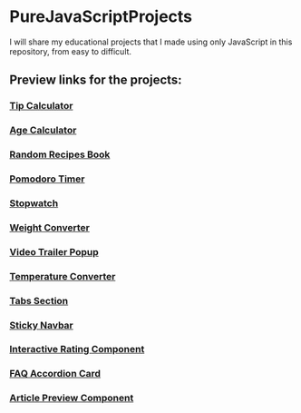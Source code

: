# PureJavaScriptProjects
 I will share my educational projects that I made using only JavaScript in this repository, from easy to difficult.

## Preview links for the projects:

### [Tip Calculator](https://htmlpreview.github.io/?https://github.com/selimbiber/PureJavaScriptProjects/blob/main/TipCalculator/index.html)
### [Age Calculator](https://htmlpreview.github.io/?https://github.com/selimbiber/Pure-JavaScript-Projects/blob/main/AgeCalculator/index.html)
### [Random Recipes Book](https://htmlpreview.github.io/?https://github.com/selimbiber/Pure-JavaScript-Projects/blob/main/RandomRecipesBook/index.html)
### [Pomodoro Timer](https://htmlpreview.github.io/?https://github.com/selimbiber/Pure-JavaScript-Projects/blob/main/PomodoroTimer/index.html)
### [Stopwatch](https://htmlpreview.github.io/?https://github.com/selimbiber/Pure-JavaScript-Projects/blob/main/Stopwatch/index.html)
### [Weight Converter](https://htmlpreview.github.io/?https://github.com/selimbiber/PureJavaScriptProjects/blob/main/WeightConverter/index.html)
### [Video Trailer Popup](https://htmlpreview.github.io/?https://github.com/selimbiber/PureJavaScriptProjects/blob/main/VideoTrailerPopup/index.html)
### [Temperature Converter](https://htmlpreview.github.io/?https://github.com/selimbiber/PureJavaScriptProjects/blob/main/TemperatureConverter/index.html)
### [Tabs Section](https://htmlpreview.github.io/?https://github.com/selimbiber/PureJavaScriptProjects/blob/main/TabsSection/index.html)
### [Sticky Navbar](https://htmlpreview.github.io/?https://github.com/selimbiber/PureJavaScriptProjects/blob/main/StickyNavbar/index.html)
### [Interactive Rating Component](https://htmlpreview.github.io/?https://github.com/selimbiber/Pure-JavaScript-Projects/blob/main/InteractiveRatingComponent/index.html)
### [FAQ Accordion Card](https://htmlpreview.github.io/?https://github.com/selimbiber/Pure-JavaScript-Projects/blob/main/FAQ-accordion-card/index.html)
### [Article Preview Component](https://htmlpreview.github.io/?https://github.com/selimbiber/Pure-JavaScript-Projects/blob/main/ArticlePreviewComponent/index.html)